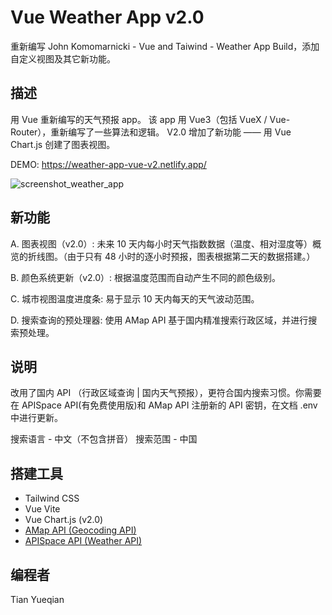 # Vue Weather App v2.0

重新编写 John Komomarnicki - Vue and Taiwind - Weather App Build，添加自定义视图及其它新功能。

## 描述

用 Vue 重新编写的天气预报 app。 该 app 用 Vue3（包括 VueX / Vue-Router），重新编写了一些算法和逻辑。 V2.0 增加了新功能 —— 用 Vue Chart.js 创建了图表视图。

DEMO: https://weather-app-vue-v2.netlify.app/

![screenshot_weather_app](https://github.com/YueqianTian/weather_app_vue/assets/108514828/7d2a7e98-a25b-4fa7-92e6-d756b1618089)

## 新功能

A. 图表视图（v2.0）: 未来 10 天内每小时天气指数数据（温度、相对湿度等）概览的折线图。（由于只有 48 小时的逐小时预报，图表根据第二天的数据搭建。）

B. 颜色系统更新（v2.0）: 根据温度范围而自动产生不同的颜色级别。

C. 城市视图温度进度条: 易于显示 10 天内每天的天气波动范围。

D. 搜索查询的预处理器: 使用 AMap API 基于国内精准搜索行政区域，并进行搜索预处理。

## 说明

改用了国内 API （行政区域查询 | 国内天气预报），更符合国内搜索习惯。你需要在 APISpace API(有免费使用版)和 AMap API 注册新的 API 密钥，在文档 .env 中进行更新。

搜索语言 - 中文（不包含拼音）
搜索范围 - 中国

## 搭建工具

-   Tailwind CSS
-   Vue Vite
-   Vue Chart.js (v2.0)
-   [AMap API (Geocoding API) ](https://lbs.amap.com/)
-   [APISpace API (Weather API)](https://www.apispace.com/)

## 编程者

Tian Yueqian
